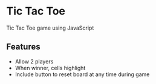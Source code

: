 # Tic Tac Toe
Tic Tac Toe game using JavaScript  

## Features
* Allow 2 players
* When winner, cells highlight
* Include button to reset board at any time during game
